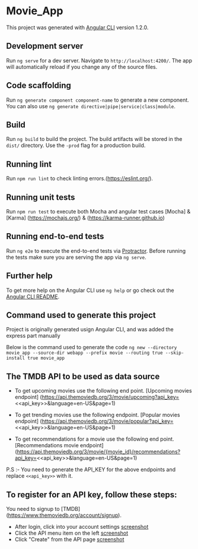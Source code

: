 # Movie_App

This project was generated with [Angular CLI](https://github.com/angular/angular-cli) version 1.2.0.

## Development server

Run `ng serve` for a dev server. Navigate to `http://localhost:4200/`. The app will automatically reload if you change any of the source files.

## Code scaffolding

Run `ng generate component component-name` to generate a new component. You can also use `ng generate directive|pipe|service|class|module`.

## Build

Run `ng build` to build the project. The build artifacts will be stored in the `dist/` directory. Use the `-prod` flag for a production build.

## Running lint

Run `npm run lint` to check linting errors.(https://eslint.org/).

## Running unit tests

Run `npm run test` to execute both Mocha and angular test cases [Mocha] & [Karma] (https://mochajs.org/) & (https://karma-runner.github.io) 

## Running end-to-end tests

Run `ng e2e` to execute the end-to-end tests via [Protractor](http://www.protractortest.org/).
Before running the tests make sure you are serving the app via `ng serve`.

## Further help

To get more help on the Angular CLI use `ng help` or go check out the [Angular CLI README](https://github.com/angular/angular-cli/blob/master/README.md).

## Command used to generate this project
Project is originally generated usign Angular CLI, and was added the express part manually

Below is the command used to generate the code
`ng new --directory movie_app --source-dir webapp --prefix movie --routing true --skip-install true movie_app`

## The TMDB API to be used as data source
- To get upcoming movies use the following end point. [Upcoming movies endpoint]
(https://api.themoviedb.org/3/movie/upcoming?api_key=<<api_key>>&language=en-US&page=1)

- To get trending movies use the following endpoint. [Popular movies endpoint]
(https://api.themoviedb.org/3/movie/popular?api_key=<<api_key>>&language=en-US&page=1)

- To get recommendations for a movie use the following end point. [Recommendations movie endpoint]
(https://api.themoviedb.org/3/movie/{movie_id}/recommendations?api_key=<<api_key>>&language=en-US&page=1)

P.S :- You need to generate the API_KEY for the above endpoints and replace 
`<<api_key>>` with it.

## To register for an API key, follow these steps:

You need to signup to [TMDB] (https://www.themoviedb.org/account/signup).

	
- After login, click into your account settings [screenshot](https://www.themoviedb.org/assets/static_cache/da34d170e2ffdb3db4a317314e64b186/images/api-create-1.png)
- Click the API menu item on the left [screenshot](https://www.themoviedb.org/assets/static_cache/41b35724525a13c05bb1d63fe7af7621/images/api-create-2.png)
- Click "Create" from the API page [screenshot](https://www.themoviedb.org/assets/static_cache/af031c5c6f6787caa956d374c1c3ce9b/images/api-create-3.png)